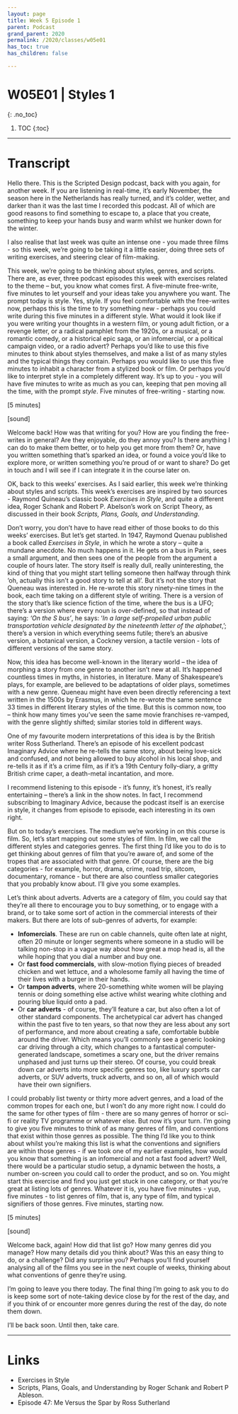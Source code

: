 ```yaml
---
layout: page
title: Week 5 Episode 1
parent: Podcast
grand_parent: 2020
permalink: /2020/classes/w05e01
has_toc: true
has_children: false

---
```


# W05E01 | Styles 1
{: .no_toc}

1. TOC
{:toc}


---

<!-- # Listen

<iframe src="https://anchor.fm/scripteddesign/embed/episodes/S01-W04-E03-Scripted-Design--Week-4-Episode-3-el98hn" height="102px" width="100%" frameborder="0" scrolling="no"></iframe>

<br>

[Leave a voice message for the show!](https://anchor.fm/scripteddesign/message){: .button}

### Subscribe

Subscribe to Scripted Design on your favourite podcast platform:

[Spotify](https://open.spotify.com/show/3sYD3KyPJXnIHUY2m2uFcy){: .button} [Apple Podcasts](https://podcasts.apple.com/nl/podcast/scripted-design/id1533696064?l=en){: .button} [Google Podcasts](https://www.google.com/podcasts?feed=aHR0cHM6Ly9hbmNob3IuZm0vcy8zN2QzMjZjNC9wb2RjYXN0L3Jzcw==){: .button} [Breaker](https://breaker.audio/scripted-design){: .button} [Pocket Casts](https://pca.st/h40ivs5f){: .button} [Anchor.fm](https://anchor.fm/scripteddesign){: .button} [RadioPublic](https://radiopublic.com/scripted-design-WaxpdP){: .button} [Castbox](https://castbox.fm/channel/Scripted-Design-id3371338){: .button} [RSS](https://anchor.fm/s/37d326c4/podcast/rss){: .button}

--- -->

# Transcript

Hello there. This is the Scripted Design podcast, back with you again, for another week. If you are listening in real-time, it’s early November, the season here in the Netherlands has really turned, and it’s colder, wetter, and darker than it was the last time I recorded this podcast. All of which are good reasons to find something to escape to, a place that you create, something to keep your hands busy and warm whilst we hunker down for the winter.

I also realise that last week was quite an intense one - you made three films - so this week, we’re going to be taking it a little easier, doing three sets of writing exercises, and steering clear of film-making.

This week, we’re going to be thinking about styles, genres, and scripts. There are, as ever, three podcast episodes this week with exercises related to the theme – but, you know what comes first. A five-minute free-write, five minutes to let yourself and your ideas take you anywhere you want. The prompt today is style. Yes, style. If you feel comfortable with the free-writes now, perhaps this is the time to try something new - perhaps you could write during this five minutes in a different style. What would it look like if you were writing your thoughts in a western film, or young adult fiction, or a revenge letter, or a radical pamphlet from the 1920s, or a musical, or a romantic comedy, or a historical epic saga, or an infomercial, or a political campaign video, or a radio advert? Perhaps you’d like to use this five minutes to think about styles themselves, and make a list of as many styles and the typical things they contain. Perhaps you would like to use this five minutes to inhabit a character from a stylized book or film. Or perhaps you’d like to interpret style in a completely different way. It’s up to you - you will have five minutes to write as much as you can, keeping that pen moving all the time, with the prompt _style_. Five minutes of free-writing - starting now.

[5 minutes]

[sound]

Welcome back! How was that writing for you? How are you finding the free-writes in general? Are they enjoyable, do they annoy you? Is there anything I can do to make them better, or to help you get more from them? Or, have you written something that’s sparked an idea, or found a voice you’d like to explore more, or written something you’re proud of or want to share? Do get in touch and I will see if I can integrate it in the course later on.

OK, back to this weeks’ exercises. As I said earlier, this week we’re thinking about styles and scripts. This week’s exercises are inspired by two sources - Raymond Quineau’s classic book _Exercises in Style_, and quite a different idea, Roger Schank and Robert P. Abelson’s work on Script Theory, as discussed in their book _Scripts, Plans, Goals, and Understanding_.

Don’t worry, you don’t have to have read either of those books to do this weeks’ exercises. But let’s get started. In 1947, Raymond Quenau published a book called _Exercises in Style_, in which he wrote a story – quite a mundane anecdote. No much happens in it. He gets on a bus in Paris, sees a small argument, and then sees one of the people from the argument a couple of hours later. The story itself is really dull, really uninteresting, the kind of thing that you might start telling someone then halfway through think ‘oh, actually this isn’t a good story to tell at all’. But it’s not the story that Queneau was interested in. He re-wrote this story ninety-nine times in the book, each time taking on a different style of writing. There is a version of the story that’s like science fiction of the time, where the bus is a UFO; there’s a version where every noun is over-defined, so that instead of saying: _‘On the S bus’_, he says: ‘_In a large self-propelled urban public transportation vehicle designated by the nineteenth letter of the alphabet_,’; there’s a version in which everything seems futile; there’s an abusive version, a botanical version, a Cockney version, a tactile version - lots of different versions of the same story.

Now, this idea has become well-known in the literary world – the idea of morphing a story from one genre to another isn’t new at all. It’s happened countless times in myths, in histories, in literature. Many of Shakespeare’s plays, for example, are believed to be adaptations of older plays, sometimes with a new genre. Queneau might have even been directly referencing a text written in the 1500s by Erasmus, in which he re-wrote the same sentence 33 times in different literary styles of the time. But this is common now, too – think how many times you’ve seen the same movie franchises re-vamped, with the genre slightly shifted; similar stories told in different ways.

One of my favourite modern interpretations of this idea is by the British writer Ross Sutherland. There’s an episode of his excellent podcast Imaginary Advice where he re-tells the same story, about being love-sick and confused, and not being allowed to buy alcohol in his local shop, and re-tells it as if it’s a crime film, as if it’s a 19th Century folly-diary, a gritty British crime caper, a death-metal incantation, and more.

I recommend listening to this episode - it’s funny, it’s honest, it’s really entertaining – there’s a link in the show notes. In fact, I recommend subscribing to Imaginary Advice, because the podcast itself is an exercise in style, it changes from episode to episode, each interesting in its own right.

But on to today’s exercises. The medium we’re working in on this course is film. So, let’s start mapping out some styles of film. In film, we call the different styles and categories genres. The first thing I’d like you to do is to get thinking about genres of film that you’re aware of, and some of the tropes that are associated with that genre. Of course, there are the big categories - for example, horror, drama, crime, road trip, sitcom, documentary, romance - but there are also countless smaller categories that you probably know about. I’ll give you some examples.

Let’s think about adverts. Adverts are a category of film, you could say that they’re all there to encourage you to buy something, or to engage with a brand, or to take some sort of action in the commercial interests of their makers. But there are lots of sub-genres of adverts, for example:



*   **Infomercials**. These are run on cable channels, quite often late at night, often 20 minute or longer segments where someone in a studio will be talking non-stop in a vague way about how great a mop head is, all the while hoping that you dial a number and buy one.
*   Or **fast food commercials**, with slow-motion flying pieces of breaded chicken and wet lettuce, and a wholesome family all having the time of their lives with a burger in their hands.
*   Or **tampon adverts**, where 20-something white women will be playing tennis or doing something else active whilst wearing white clothing and pouring blue liquid onto a pad.
*   Or **car adverts** - of course, they’ll feature a car, but also often a lot of other standard components. The archetypical car advert has changed within the past five to ten years, so that now they are less about any sort of performance, and more about creating a safe, comfortable bubble around the driver. Which means you’ll commonly see a generic looking car driving through a city, which changes to a fantastical computer-generated landscape, sometimes a scary one, but the driver remains unphased and just turns up their stereo. Of course, you could break down car adverts into more specific genres too, like luxury sports car adverts, or SUV adverts, truck adverts, and so on, all of which would have their own signifiers.

I could probably list twenty or thirty more advert genres, and a load of the common tropes for each one, but I won’t do any more right now. I could do the same for other types of film - there are so many genres of horror or sci-fi or reality TV programme or whatever else. But now it’s your turn. I’m going to give you five minutes to think of as many genres of film, and conventions that exist within those genres as possible. The thing I’d like you to think about whilst you’re making this list is what the conventions and signifiers are within those genres - if we took one of my earlier examples, how would you know that something is an infomercial and not a fast food advert? Well, there would be a particular studio setup, a dynamic between the hosts, a number on-screen you could call to order the product, and so on. You might start this exercise and find you just get stuck in one category, or that you’re great at listing lots of genres. Whatever it is, you have five minutes - yup, five minutes - to list genres of film, that is, any type of film, and typical signifiers of those genres. Five minutes, starting now.

[5 minutes]

[sound]

Welcome back, again! How did that list go? How many genres did you manage? How many details did you think about? Was this an easy thing to do, or a challenge? Did any surprise you? Perhaps you’ll find yourself analysing all of the films you see in the next couple of weeks, thinking about what conventions of genre they’re using.

I’m going to leave you there today. The final thing I’m going to ask you to do is keep some sort of note-taking device close by for the rest of the day, and if you think of or encounter more genres during the rest of the day, do note them down.

I’ll be back soon. Until then, take care.


---

# Links

- Exercises in Style
- Scripts, Plans, Goals, and Understanding by Roger Schank and Robert P Ableson.
- Episode 47: Me Versus the Spar by Ross Sutherland
